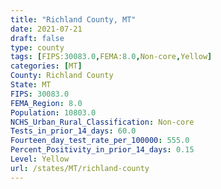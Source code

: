 ```yaml
---
title: "Richland County, MT"
date: 2021-07-21
draft: false
type: county
tags: [FIPS:30083.0,FEMA:8.0,Non-core,Yellow]
categories: [MT]
County: Richland County
State: MT
FIPS: 30083.0
FEMA_Region: 8.0
Population: 10803.0
NCHS_Urban_Rural_Classification: Non-core
Tests_in_prior_14_days: 60.0
Fourteen_day_test_rate_per_100000: 555.0
Percent_Positivity_in_prior_14_days: 0.15
Level: Yellow
url: /states/MT/richland-county
---
```



